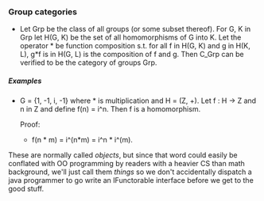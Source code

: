 
### Group categories

- Let Grp be the class of all groups (or some subset thereof). For G, K in Grp let H(G, K) be the set of all homomorphisms of G into K. Let the operator * be function composition s.t. for all f in H(G, K) and g in H(K, L), g*f is in H(G, L) is the composition of f and g. Then C_Grp can be verified to be the category of groups Grp.

##### Examples
- G = {1, -1, i, -1} where * is multiplication and H = (Z, +). Let f : H -> Z and n in Z and define f(n) = i^n. Then f is a homomorphism. 

	Proof:
	
	- f(n * m) = i^(n*m) = i^n * i^(m). 






These are normally called _objects_, but since that word could easily be conflated with OO programming by readers with a heavier CS than math background, we'll just call them _things_ so we don't accidentally dispatch a java programmer to go write an IFunctorable interface before we get to the good stuff. 